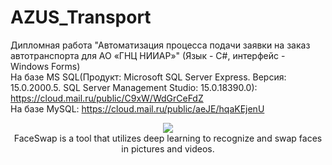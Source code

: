 # AZUS_Transport
Дипломная работа "Автоматизация процесса подачи заявки на заказ автотранспорта для AO «ГНЦ НИИАР»" (Язык - С#, интерфейс - Windows Forms)  
На базе MS SQL(Продукт: Microsoft SQL Server Express. Версия: 15.0.2000.5. SQL Server Management Studio: 15.0.18390.0): https://cloud.mail.ru/public/C9xW/WdGrCeFdZ  
На базе MySQL: https://cloud.mail.ru/public/aeJE/hqaKEjenU
<p align="center">
  <a href="https://faceswap.dev"><img src="https://i.imgur.com/zHvjHnb.png"></img></a>
<br />FaceSwap is a tool that utilizes deep learning to recognize and swap faces in pictures and videos.
</p>
